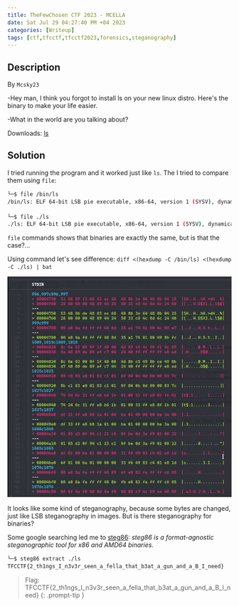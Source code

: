 ```yaml
---
title: TheFewChosen CTF 2023 - MCELLA
date: Sat Jul 29 04:27:40 PM +04 2023
categories: [Writeup]
tags: [ctf,tfcctf,tfcctf2023,forensics,steganography]
---
```


## Description
  
By `Mcsky23` 

-Hey man, I think you forgot to install ls on your new linux distro. Here's the binary to make your life easier.  
  
-What in the world are you talking about?  

Downloads: [ls](https://drive.google.com/file/d/11FaT-qJP4hB9GAmmKr1rq2KfbwUB_W-3/view?usp=drive_link)

## Solution

I tried running the program and it worked just like `ls`. The I tried to compare them using `file`:

```bash
└─$ file /bin/ls
/bin/ls: ELF 64-bit LSB pie executable, x86-64, version 1 (SYSV), dynamically linked, interpreter /lib64/ld-linux-x86-64.so.2, BuildID[sha1]=15dfff3239aa7c3b16a71e6b2e3b6e4009dab998, for GNU/Linux 3.2.0, stripped
               
└─$ file ./ls                                                                                   
./ls: ELF 64-bit LSB pie executable, x86-64, version 1 (SYSV), dynamically linked, interpreter /lib64/ld-linux-x86-64.so.2, BuildID[sha1]=15dfff3239aa7c3b16a71e6b2e3b6e4009dab998, for GNU/Linux 3.2.0, stripped
```

`file` commands shows that binaries are exactly the same, but is that the case?...

Using command let's see difference: `diff <(hexdump -C /bin/ls) <(hexdump -C ./ls) | bat`

![mcella-1](/assets/images/tfcctf/2023/mcella-1.png)

It looks like some kind of steganography, because some bytes are changed, just like LSB steganography in images. But is there steganography for binaries?

Some google searching led me to [steg86](https://github.com/woodruffw/steg86): _steg86 is a format-agnostic steganographic tool for x86 and AMD64 binaries._

```bash
└─$ steg86 extract ./ls
TFCCTF{2_th1ngs_I_n3v3r_seen_a_fella_that_b3at_a_gun_and_a_B_I_need}
```

> Flag: TFCCTF{2_th1ngs_I_n3v3r_seen_a_fella_that_b3at_a_gun_and_a_B_I_need}
{: .prompt-tip }